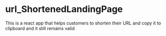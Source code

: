 # url_ShortenedLandingPage
This is a react app that helps customers to shorten their URL and copy it to clipboard and it still remains valid
